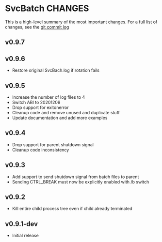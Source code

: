 # SvcBatch CHANGES

This is a high-level summary of the most important changes.
For a full list of changes, see the [git commit log][log]

  [log]: https://github.com/mturk/svcbatch/commits/


## v0.9.7


## v0.9.6

 * Restore original SvcBach.log if rotation fails

## v0.9.5

 * Increase the number of log files to 4
 * Switch ABI to 20201209
 * Drop support for exitonerror
 * Cleanup code and remove unused and duplicate stuff
 * Update documentation and add more examples

## v0.9.4

 * Drop support for parent shutdown signal
 * Cleanup code inconsistency

## v0.9.3

 * Add support to send shutdown signal from batch files to parent
 * Sending CTRL_BREAK must now be explicitly enabled with /b switch

## v0.9.2

 * Kill entire child process tree even if child already terminated

## v0.9.1-dev

 * Initial release
